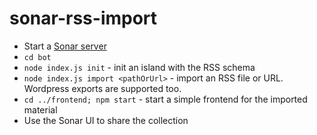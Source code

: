 # sonar-rss-import

* Start a [Sonar server](https://github.com/arso-project/sonar/)
* `cd bot`
* `node index.js init` - init an island with the RSS schema
* `node index.js import <pathOrUrl>` - import an RSS file or URL. Wordpress exports are supported too.
* `cd ../frontend; npm start` - start a simple frontend for the imported material
* Use the Sonar UI to share the collection
